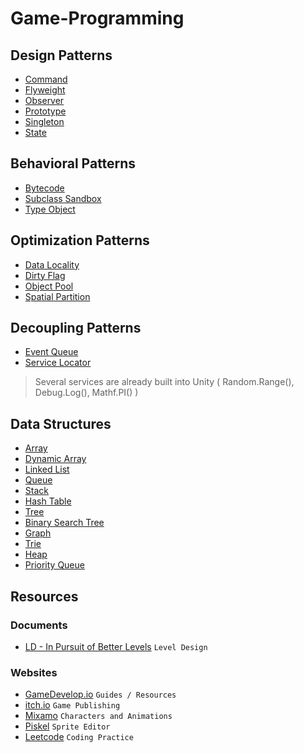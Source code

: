 # Game-Programming

## Design Patterns
- [Command](Patterns/Design_Patterns/Command)
- [Flyweight](Patterns/Design_Patterns/Flyweight)
- [Observer](Patterns/Design_Patterns/Observer)
- [Prototype](Patterns/Design_Patterns/Protoype)
- [Singleton](Patterns/Design_Patterns/Singleton)
- [State](Patterns/Design_Patterns/State)

## Behavioral Patterns
- [Bytecode](Patterns/Behavioral_Patterns/Bytecode)
- [Subclass Sandbox](Patterns/Behavioral_Patterns/Subclass_Sandbox)
- [Type Object](Patterns/Behavioral_Patterns/Type_Object)

## Optimization Patterns
- [Data Locality](Patterns/Optimization_Patterns/Data_Locality)
- [Dirty Flag](Patterns/Optimization_Patterns/Dirty_Flag)
- [Object Pool](Patterns/Optimization_Patterns/Object_Pool)
- [Spatial Partition](Patterns/Optimization_Patterns/Spatial_Partition)

## Decoupling Patterns
- [Event Queue](Patterns/Decoupling_Patterns/Event_Queue)
- [Service Locator](Patterns/Decoupling_Patterns/Service_Locator)
> Several services are already built into Unity ( Random.Range(), Debug.Log(), Mathf.PI() )

## Data Structures
- [Array](Data_Structures/Array)
- [Dynamic Array](Data_Structures/Dynamic_Array)
- [Linked List](Data_Structures/Linked_List)
- [Queue](Data_Structures/Queue)
- [Stack](Data_Structures/Stack)
- [Hash Table](Data_Structures/Hash_Table)
- [Tree](Data_Structures/Tree)
- [Binary Search Tree](Data_Structures/BST)
- [Graph](Data_Structures/Graph)
- [Trie](Data_Structures/Trie)
- [Heap](Data_Structures/Heap)
- [Priority Queue](Data_Structures/Priority_Queue)

## Resources
### Documents
- [LD - In Pursuit of Better Levels](assets/docs/LD-In_pursuit_of_better_levels.pdf) `Level Design`

### Websites
- [GameDevelop.io](https://gamedevelop.io/) `Guides / Resources`
- [itch.io](https://itch.io/) `Game Publishing`
- [Mixamo](https://www.mixamo.com/#/) `Characters and Animations`
- [Piskel](https://www.piskelapp.com/) `Sprite Editor`
- [Leetcode](https://leetcode.com/) `Coding Practice`

